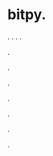 # bitpy.
.
.
.
.












.






















































.
























.



























.

















































































.































































.
































.
